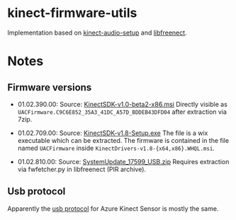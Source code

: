 # kinect-firmware-utils

Implementation based on [kinect-audio-setup](https://git.ao2.it/kinect-audio-setup.git/) and [libfreenect](https://github.com/OpenKinect/libfreenect).

# Notes

## Firmware versions

- 01.02.390.00:
        Source: [KinectSDK-v1.0-beta2-x86.msi](http://download.microsoft.com/download/F/9/9/F99791F2-D5BE-478A-B77A-830AD14950C3/KinectSDK-v1.0-beta2-x86.msi)
        Directly visible as `UACFirmware.C9C6E852_35A3_41DC_A57D_BDDEB43DFD04` after extraction via 7zip.

- 01.02.709.00:
        Source: [KinectSDK-v1.8-Setup.exe](https://download.microsoft.com/download/E/1/D/E1DEC243-0389-4A23-87BF-F47DE869FC1A/KinectSDK-v1.8-Setup.exe)
        The file is a wix executable which can be extracted.
        The firmware is contained in the file named `UACFirmware` inside `KinectDrivers-v1.8-{x64,x86}.WHQL.msi`.

- 01.02.810.00:
        Source: [SystemUpdate_17599_USB.zip](https://web.archive.org/web/20220113165637/https://download.microsoft.com/download/b/5/b/b5b2e1bc-a5c7-4e78-9518-e1c59ff738d0/SystemUpdate_17559_USB.zip)
        Requires extraction via fwfetcher.py in libfreenect (PIR archive).

## Usb protocol

Apparently the [usb protocol](https://github.com/microsoft/Azure-Kinect-Sensor-SDK/blob/develop/src/usbcommand/usbcommand.c#L598) for Azure Kinect Sensor is mostly the same.
